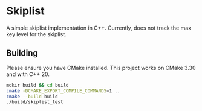 # Skiplist
A simple skiplist implementation in C++. Currently, does not track the max key level for the skiplist.

## Building

Please ensure you have CMake installed. This project works on CMake 3.30 and with C++ 20.

```bash
mdkir build && cd build
cmake -DCMAKE_EXPORT_COMPILE_COMMANDS=1 ..
cmake --build build
./build/skiplist_test
```
